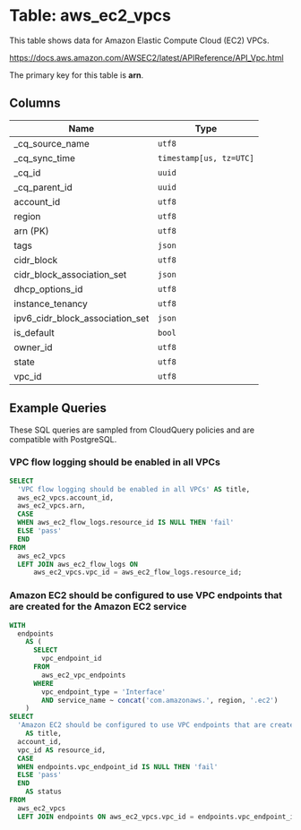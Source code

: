 # Table: aws_ec2_vpcs

This table shows data for Amazon Elastic Compute Cloud (EC2) VPCs.

https://docs.aws.amazon.com/AWSEC2/latest/APIReference/API_Vpc.html

The primary key for this table is **arn**.

## Columns

| Name          | Type          |
| ------------- | ------------- |
|_cq_source_name|`utf8`|
|_cq_sync_time|`timestamp[us, tz=UTC]`|
|_cq_id|`uuid`|
|_cq_parent_id|`uuid`|
|account_id|`utf8`|
|region|`utf8`|
|arn (PK)|`utf8`|
|tags|`json`|
|cidr_block|`utf8`|
|cidr_block_association_set|`json`|
|dhcp_options_id|`utf8`|
|instance_tenancy|`utf8`|
|ipv6_cidr_block_association_set|`json`|
|is_default|`bool`|
|owner_id|`utf8`|
|state|`utf8`|
|vpc_id|`utf8`|

## Example Queries

These SQL queries are sampled from CloudQuery policies and are compatible with PostgreSQL.

### VPC flow logging should be enabled in all VPCs

```sql
SELECT
  'VPC flow logging should be enabled in all VPCs' AS title,
  aws_ec2_vpcs.account_id,
  aws_ec2_vpcs.arn,
  CASE
  WHEN aws_ec2_flow_logs.resource_id IS NULL THEN 'fail'
  ELSE 'pass'
  END
FROM
  aws_ec2_vpcs
  LEFT JOIN aws_ec2_flow_logs ON
      aws_ec2_vpcs.vpc_id = aws_ec2_flow_logs.resource_id;
```

### Amazon EC2 should be configured to use VPC endpoints that are created for the Amazon EC2 service

```sql
WITH
  endpoints
    AS (
      SELECT
        vpc_endpoint_id
      FROM
        aws_ec2_vpc_endpoints
      WHERE
        vpc_endpoint_type = 'Interface'
        AND service_name ~ concat('com.amazonaws.', region, '.ec2')
    )
SELECT
  'Amazon EC2 should be configured to use VPC endpoints that are created for the Amazon EC2 service'
    AS title,
  account_id,
  vpc_id AS resource_id,
  CASE
  WHEN endpoints.vpc_endpoint_id IS NULL THEN 'fail'
  ELSE 'pass'
  END
    AS status
FROM
  aws_ec2_vpcs
  LEFT JOIN endpoints ON aws_ec2_vpcs.vpc_id = endpoints.vpc_endpoint_id;
```


